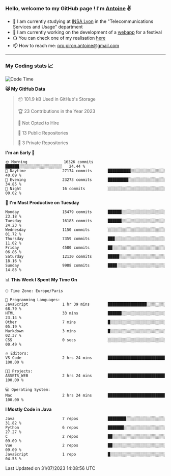 ### Hello, welcome to my GitHub page ! I'm [Antoine](https://github.com/AntoinePiron) ✌️

- 🌱 I am currently studying at [INSA Lyon](https://www.insa-lyon.fr) in the "Telecommunications Services and Usage" department
- 🔭 I am currently working on the development of a [webapp](https://github.com/24HeuresINSA/Overbookd) for a festival
- 📺 You can check one of my realisation [here](https://astustc.fr)
- 📫 How to reach me: [pro.piron.antoine@gmail.com](mailto:pro.piron.antoine@gmail.com)

---

### My Coding stats 📈
<!--START_SECTION:waka-->
![Code Time](http://img.shields.io/badge/Code%20Time-175%20hrs%2045%20mins-blue)

**🐱 My GitHub Data** 

> 📦 101.9 kB Used in GitHub's Storage 
 > 
> 🏆 23 Contributions in the Year 2023
 > 
> 🚫 Not Opted to Hire
 > 
> 📜 13 Public Repositories 
 > 
> 🔑 3 Private Repositories 
 > 
**I'm an Early 🐤** 

```text
🌞 Morning                16326 commits       ██████░░░░░░░░░░░░░░░░░░░   24.44 % 
🌆 Daytime                27174 commits       ██████████░░░░░░░░░░░░░░░   40.69 % 
🌃 Evening                23273 commits       █████████░░░░░░░░░░░░░░░░   34.85 % 
🌙 Night                  16 commits          ░░░░░░░░░░░░░░░░░░░░░░░░░   00.02 % 
```
📅 **I'm Most Productive on Tuesday** 

```text
Monday                   15479 commits       ██████░░░░░░░░░░░░░░░░░░░   23.18 % 
Tuesday                  16183 commits       ██████░░░░░░░░░░░░░░░░░░░   24.23 % 
Wednesday                1150 commits        ░░░░░░░░░░░░░░░░░░░░░░░░░   01.72 % 
Thursday                 7359 commits        ███░░░░░░░░░░░░░░░░░░░░░░   11.02 % 
Friday                   4580 commits        ██░░░░░░░░░░░░░░░░░░░░░░░   06.86 % 
Saturday                 12130 commits       █████░░░░░░░░░░░░░░░░░░░░   18.16 % 
Sunday                   9908 commits        ████░░░░░░░░░░░░░░░░░░░░░   14.83 % 
```


📊 **This Week I Spent My Time On** 

```text
🕑︎ Time Zone: Europe/Paris

💬 Programming Languages: 
JavaScript               1 hr 39 mins        █████████████████░░░░░░░░   68.79 % 
HTML                     33 mins             ██████░░░░░░░░░░░░░░░░░░░   23.14 % 
Other                    7 mins              █░░░░░░░░░░░░░░░░░░░░░░░░   05.19 % 
Markdown                 3 mins              █░░░░░░░░░░░░░░░░░░░░░░░░   02.37 % 
CSS                      0 secs              ░░░░░░░░░░░░░░░░░░░░░░░░░   00.49 % 

🔥 Editors: 
VS Code                  2 hrs 24 mins       █████████████████████████   100.00 % 

🐱‍💻 Projects: 
ASSETS_WEB               2 hrs 24 mins       █████████████████████████   100.00 % 

💻 Operating System: 
Mac                      2 hrs 24 mins       █████████████████████████   100.00 % 
```

**I Mostly Code in Java** 

```text
Java                     7 repos             ████████░░░░░░░░░░░░░░░░░   31.82 % 
Python                   6 repos             ███████░░░░░░░░░░░░░░░░░░   27.27 % 
C                        2 repos             ██░░░░░░░░░░░░░░░░░░░░░░░   09.09 % 
Vue                      2 repos             ██░░░░░░░░░░░░░░░░░░░░░░░   09.09 % 
JavaScript               1 repo              █░░░░░░░░░░░░░░░░░░░░░░░░   04.55 % 
```




 Last Updated on 31/07/2023 14:08:56 UTC
<!--END_SECTION:waka-->
